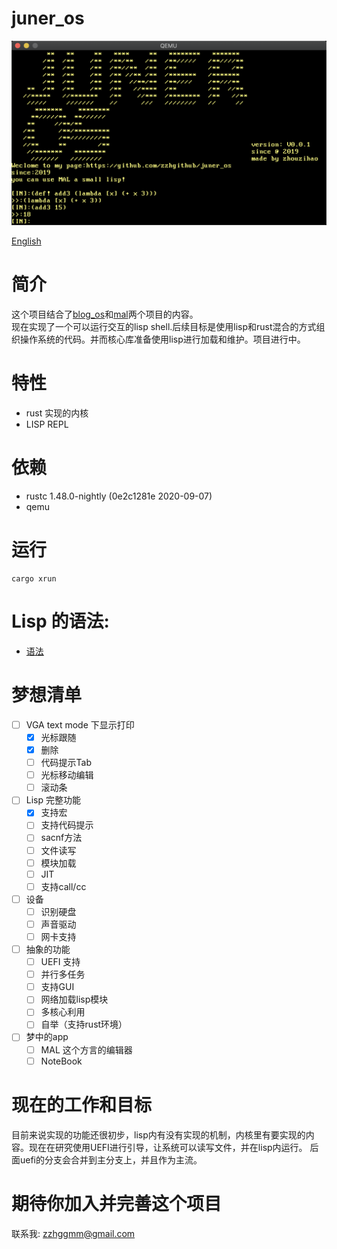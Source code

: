 # juner_os

![juner_os](juneros.png)

[English](.README.md)

# 简介
这个项目结合了[blog_os](https://os.phil-opp.com/)和[mal](https://github.com/kanaka/mal)两个项目的内容。  
现在实现了一个可以运行交互的lisp shell.后续目标是使用lisp和rust混合的方式组织操作系统的代码。并而核心库准备使用lisp进行加载和维护。项目进行中。


# 特性
- rust 实现的内核
- LISP REPL

# 依赖
- rustc 1.48.0-nightly (0e2c1281e 2020-09-07)
- qemu

# 运行
```
cargo xrun
```

# Lisp 的语法:
- [语法](./grammar_zh.md)


# 梦想清单
- [ ] VGA text mode 下显示打印
  - [x] 光标跟随
  - [x] 删除
  - [ ] 代码提示Tab
  - [ ] 光标移动编辑
  - [ ] 滚动条
- [ ] Lisp 完整功能
  - [x] 支持宏
  - [ ] 支持代码提示
  - [ ] sacnf方法
  - [ ] 文件读写
  - [ ] 模块加载
  - [ ] JIT
  - [ ] 支持call/cc
- [ ] 设备
  - [ ] 识别硬盘
  - [ ] 声音驱动
  - [ ] 网卡支持
- [ ] 抽象的功能
  - [ ] UEFI 支持
  - [ ] 并行多任务
  - [ ] 支持GUI
  - [ ] 网络加载lisp模块
  - [ ] 多核心利用
  - [ ] 自举（支持rust环境）
- [ ] 梦中的app
  - [ ] MAL 这个方言的编辑器
  - [ ] NoteBook

# 现在的工作和目标

目前来说实现的功能还很初步，lisp内有没有实现的机制，内核里有要实现的内容。现在在研究使用UEFI进行引导，让系统可以读写文件，并在lisp内运行。
后面uefi的分支会合并到主分支上，并且作为主流。

# 期待你加入并完善这个项目

联系我: zzhggmm@gmail.com